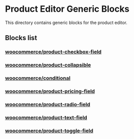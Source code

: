 # Product Editor Generic Blocks

This directory contains generic blocks for the product editor.

## Blocks list

### [woocommerce/product-checkbox-field](checkbox/README.md)
### [woocommerce/product-collapsible](collapsible/README.md)
### [woocommerce/conditional](conditional/README.md)
### [woocommerce/product-pricing-field](pricing/README.md)
### [woocommerce/product-radio-field](radio/README.md)
### [woocommerce/product-text-field](text/README.md)
### [woocommerce/product-toggle-field](toggle/README.md)
